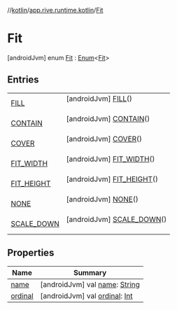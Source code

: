 //[kotlin](../../../index.md)/[app.rive.runtime.kotlin](../index.md)/[Fit](index.md)



# Fit  
 [androidJvm] enum [Fit](index.md) : [Enum](https://kotlinlang.org/api/latest/jvm/stdlib/kotlin/-enum/index.html)<[Fit](index.md)>    


## Entries  
  
| | |
|---|---|
| <a name="app.rive.runtime.kotlin/Fit.FILL///PointingToDeclaration/"></a>[FILL](-f-i-l-l/index.md)| <a name="app.rive.runtime.kotlin/Fit.FILL///PointingToDeclaration/"></a> [androidJvm] [FILL](-f-i-l-l/index.md)()  <br>   <br>|
| <a name="app.rive.runtime.kotlin/Fit.CONTAIN///PointingToDeclaration/"></a>[CONTAIN](-c-o-n-t-a-i-n/index.md)| <a name="app.rive.runtime.kotlin/Fit.CONTAIN///PointingToDeclaration/"></a> [androidJvm] [CONTAIN](-c-o-n-t-a-i-n/index.md)()  <br>   <br>|
| <a name="app.rive.runtime.kotlin/Fit.COVER///PointingToDeclaration/"></a>[COVER](-c-o-v-e-r/index.md)| <a name="app.rive.runtime.kotlin/Fit.COVER///PointingToDeclaration/"></a> [androidJvm] [COVER](-c-o-v-e-r/index.md)()  <br>   <br>|
| <a name="app.rive.runtime.kotlin/Fit.FIT_WIDTH///PointingToDeclaration/"></a>[FIT_WIDTH](-f-i-t_-w-i-d-t-h/index.md)| <a name="app.rive.runtime.kotlin/Fit.FIT_WIDTH///PointingToDeclaration/"></a> [androidJvm] [FIT_WIDTH](-f-i-t_-w-i-d-t-h/index.md)()  <br>   <br>|
| <a name="app.rive.runtime.kotlin/Fit.FIT_HEIGHT///PointingToDeclaration/"></a>[FIT_HEIGHT](-f-i-t_-h-e-i-g-h-t/index.md)| <a name="app.rive.runtime.kotlin/Fit.FIT_HEIGHT///PointingToDeclaration/"></a> [androidJvm] [FIT_HEIGHT](-f-i-t_-h-e-i-g-h-t/index.md)()  <br>   <br>|
| <a name="app.rive.runtime.kotlin/Fit.NONE///PointingToDeclaration/"></a>[NONE](-n-o-n-e/index.md)| <a name="app.rive.runtime.kotlin/Fit.NONE///PointingToDeclaration/"></a> [androidJvm] [NONE](-n-o-n-e/index.md)()  <br>   <br>|
| <a name="app.rive.runtime.kotlin/Fit.SCALE_DOWN///PointingToDeclaration/"></a>[SCALE_DOWN](-s-c-a-l-e_-d-o-w-n/index.md)| <a name="app.rive.runtime.kotlin/Fit.SCALE_DOWN///PointingToDeclaration/"></a> [androidJvm] [SCALE_DOWN](-s-c-a-l-e_-d-o-w-n/index.md)()  <br>   <br>|


## Properties  
  
|  Name |  Summary | 
|---|---|
| <a name="app.rive.runtime.kotlin/Fit/name/#/PointingToDeclaration/"></a>[name](index.md#%5Bapp.rive.runtime.kotlin%2FFit%2Fname%2F%23%2FPointingToDeclaration%2F%5D%2FProperties%2F499523992)| <a name="app.rive.runtime.kotlin/Fit/name/#/PointingToDeclaration/"></a> [androidJvm] val [name](index.md#%5Bapp.rive.runtime.kotlin%2FFit%2Fname%2F%23%2FPointingToDeclaration%2F%5D%2FProperties%2F499523992): [String](https://kotlinlang.org/api/latest/jvm/stdlib/kotlin/-string/index.html)   <br>|
| <a name="app.rive.runtime.kotlin/Fit/ordinal/#/PointingToDeclaration/"></a>[ordinal](index.md#%5Bapp.rive.runtime.kotlin%2FFit%2Fordinal%2F%23%2FPointingToDeclaration%2F%5D%2FProperties%2F499523992)| <a name="app.rive.runtime.kotlin/Fit/ordinal/#/PointingToDeclaration/"></a> [androidJvm] val [ordinal](index.md#%5Bapp.rive.runtime.kotlin%2FFit%2Fordinal%2F%23%2FPointingToDeclaration%2F%5D%2FProperties%2F499523992): [Int](https://kotlinlang.org/api/latest/jvm/stdlib/kotlin/-int/index.html)   <br>|

